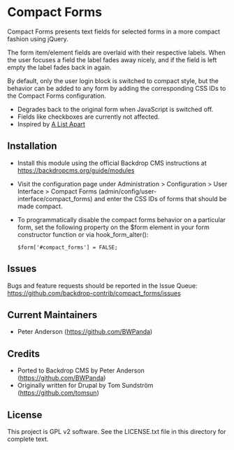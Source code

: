 Compact Forms
=============

Compact Forms presents text fields for selected forms in a more compact fashion
using jQuery.

The form item/element fields are overlaid with their respective labels. When the
user focuses a field the label fades away nicely, and if the field is left empty
the label fades back in again.

By default, only the user login block is switched to compact style, but the
behavior can be added to any form by adding the corresponding CSS IDs to the
Compact Forms configuration.

- Degrades back to the original form when JavaScript is switched off.
- Fields like checkboxes are currently not affected.
- Inspired by [A List Apart](https://alistapart.com/article/makingcompactformsmoreaccessible)

Installation
------------

- Install this module using the official Backdrop CMS instructions at
  https://backdropcms.org/guide/modules

- Visit the configuration page under Administration > Configuration > User
  Interface > Compact Forms (admin/config/user-interface/compact_forms) and
  enter the CSS IDs of forms that should be made compact.

- To programmatically disable the compact forms behavior on a particular form,
  set the following property on the $form element in your form constructor
  function or via hook_form_alter():

  `$form['#compact_forms'] = FALSE;`

Issues
------

Bugs and feature requests should be reported in the Issue Queue:
https://github.com/backdrop-contrib/compact_forms/issues

Current Maintainers
-------------------

- Peter Anderson (https://github.com/BWPanda)

Credits
-------

- Ported to Backdrop CMS by Peter Anderson (https://github.com/BWPanda)
- Originally written for Drupal by Tom Sundström (https://github.com/tomsun)

License
-------

This project is GPL v2 software. See the LICENSE.txt file in this directory for
complete text.

